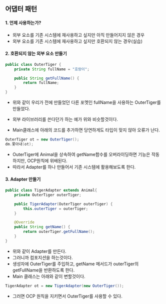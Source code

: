 ## 어댑터 패턴

#### 1. 언제 사용하는가?
- 외부 요소를 기존 시스템에 재사용하고 싶지만 아직 만들어지지 않은 경우
- 외부 요소를 기존 시스템에 재사용하고 싶지만 호환되지 않는 경우(실습) 

#### 2. 호환되지 않는 외부 요소 만들기
```java
public class OuterTiger {
    private String fullName = "호랑이";

    public String getFullName() {
        return fullName;
    }
}
```
- 위와 같이 우리가 전에 만들었던 다른 포멧인 fullName을 사용하는 OuterTiger를 만들었다.
- 외부 라이브러리를 쓴다던가 하는 예가 위와 비슷할것이다.

- Main클래스에 아래의 코드를 추가하면 당연하게도 타입이 맞지 않아 오류가 난다. 
```java
OuterTiger ot = new OuterTiger();
dm.쫓아내(ot);
```

- OuterTiger에 Animal을 상속하여 getName함수를 오버라이딩하면 기능은 작동하지만, OCP원칙에 위배된다.
- 따라서 Adapter를 하나 만들어서 기존 시스템에 활용해보도록 한다.

#### 3. Adapter 만들기

```java
public class TigerAdapter extends Animal{
    private OuterTiger outerTiger;

    public TigerAdapter(OuterTiger outerTiger) {
        this.outerTiger = outerTiger;
    }

    @Override
    public String getName() {
        return outerTiger.getFullName();
    }
}
```
- 위와 같이 Adapter를 만든다.
- 그러니까 컴포지션을 하는것이다. 
- 생성자에 OuterTiger를 주입하고, getName 메서드가 outerTiger의 getFullName을 반환하도록 한다.
- Main 클래스는 아래와 같이 변할것이다.
```java
TigerAdapter ot = new TigerAdapter(new OuterTiger());
```

- 그러면 OCP 원칙을 지키면서 OuterTiger를 사용할 수 있다.